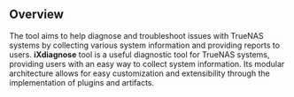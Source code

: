 ## Overview

The tool aims to help diagnose and troubleshoot issues with TrueNAS systems by collecting various system information and providing reports to users. **iXdiagnose** tool is a useful diagnostic tool for TrueNAS systems, providing users with an easy way to collect system information. Its modular architecture allows for easy customization and extensibility through the implementation of plugins and artifacts.
